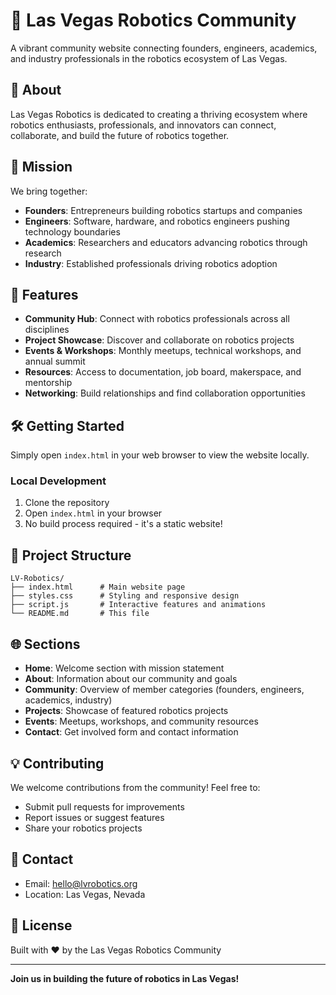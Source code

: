 # 🤖 Las Vegas Robotics Community

A vibrant community website connecting founders, engineers, academics, and industry professionals in the robotics ecosystem of Las Vegas.

## 🌟 About

Las Vegas Robotics is dedicated to creating a thriving ecosystem where robotics enthusiasts, professionals, and innovators can connect, collaborate, and build the future of robotics together.

## 🎯 Mission

We bring together:
- **Founders**: Entrepreneurs building robotics startups and companies
- **Engineers**: Software, hardware, and robotics engineers pushing technology boundaries
- **Academics**: Researchers and educators advancing robotics through research
- **Industry**: Established professionals driving robotics adoption

## 🚀 Features

- **Community Hub**: Connect with robotics professionals across all disciplines
- **Project Showcase**: Discover and collaborate on robotics projects
- **Events & Workshops**: Monthly meetups, technical workshops, and annual summit
- **Resources**: Access to documentation, job board, makerspace, and mentorship
- **Networking**: Build relationships and find collaboration opportunities

## 🛠️ Getting Started

Simply open `index.html` in your web browser to view the website locally.

### Local Development

1. Clone the repository
2. Open `index.html` in your browser
3. No build process required - it's a static website!

## 📁 Project Structure

```
LV-Robotics/
├── index.html      # Main website page
├── styles.css      # Styling and responsive design
├── script.js       # Interactive features and animations
└── README.md       # This file
```

## 🌐 Sections

- **Home**: Welcome section with mission statement
- **About**: Information about our community and goals
- **Community**: Overview of member categories (founders, engineers, academics, industry)
- **Projects**: Showcase of featured robotics projects
- **Events**: Meetups, workshops, and community resources
- **Contact**: Get involved form and contact information

## 💡 Contributing

We welcome contributions from the community! Feel free to:
- Submit pull requests for improvements
- Report issues or suggest features
- Share your robotics projects

## 📧 Contact

- Email: hello@lvrobotics.org
- Location: Las Vegas, Nevada

## 📄 License

Built with ❤️ by the Las Vegas Robotics Community

---

**Join us in building the future of robotics in Las Vegas!**
